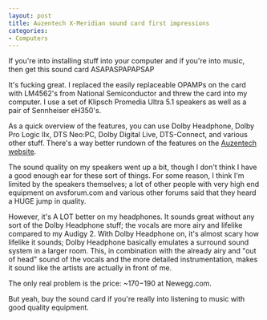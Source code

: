 ```yaml
--- 
layout: post
title: Auzentech X-Meridian sound card first impressions
categories:
- Computers
---
```

If you're into installing stuff into your computer and if you're into music, then get this sound card ASAPASPAPAPSAP

It's fucking great.  I replaced the easily replaceable OPAMPs on the card with LM4562's from National Semiconductor and threw the card into my computer.  I use a set of Klipsch Promedia Ultra 5.1 speakers as well as a pair of Sennheiser eH350's.

As a quick overview of the features, you can use Dolby Headphone, Dolby Pro Logic IIx, DTS Neo:PC, Dolby Digital Live, DTS-Connect, and various other stuff.  There's a way better rundown of the features on the <a href="http://www.auzentech.com/site/products/x-meridian.php">Auzentech website</a>.

The sound quality on my speakers went up a bit, though I don't think I have a good enough ear for these sort of things.  For some reason, I think I'm limited by the speakers themselves; a lot of other people with very high end equipment on avsforum.com and various other forums said that they heard a HUGE jump in quality.

However, it's A LOT better on my headphones.  It sounds great without any sort of the Dolby Headphone stuff; the vocals are more airy and lifelike compared to my Audigy 2.  With Dolby Headphone on, it's almost scary how lifelike it sounds; Dolby Headphone basically emulates a surround sound system in a larger room.  This, in combination with the already airy and "out of head" sound of the vocals and the more detailed instrumentation, makes it sound like the artists are actually in front of me.

The only real problem is the price: ~$170-$190 at Newegg.com.

But yeah, buy the sound card if you're really into listening to music with good quality equipment.
